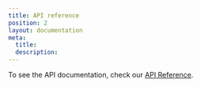 ```yaml
---
title: API reference
position: 2
layout: documentation
meta:
  title:
  description:
---
```


To see the API documentation, check our [API Reference](/developers/api/general-concepts). 